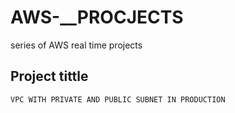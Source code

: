 # AWS-__PROCJECTS
series of AWS real time projects 


## Project tittle 
    VPC WITH PRIVATE AND PUBLIC SUBNET IN PRODUCTION 
